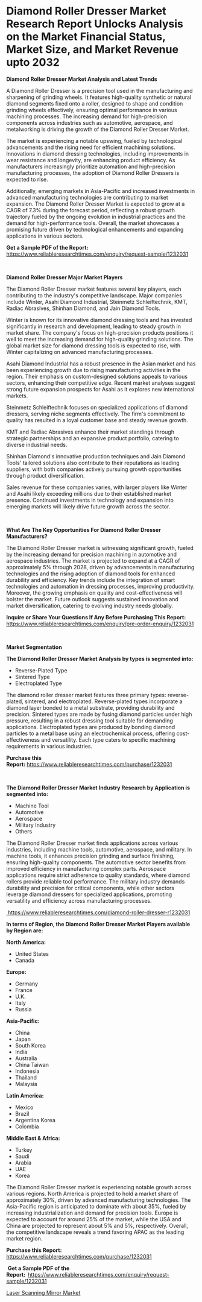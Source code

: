 <p><h1>Diamond Roller Dresser Market Research Report Unlocks Analysis on the Market Financial Status, Market Size, and Market Revenue upto 2032</h1></p><p><strong>Diamond Roller Dresser Market Analysis and Latest Trends</strong></p>
<p><p>A Diamond Roller Dresser is a precision tool used in the manufacturing and sharpening of grinding wheels. It features high-quality synthetic or natural diamond segments fixed onto a roller, designed to shape and condition grinding wheels effectively, ensuring optimal performance in various machining processes. The increasing demand for high-precision components across industries such as automotive, aerospace, and metalworking is driving the growth of the Diamond Roller Dresser Market.</p><p>The market is experiencing a notable upswing, fueled by technological advancements and the rising need for efficient machining solutions. Innovations in diamond dressing technologies, including improvements in wear resistance and longevity, are enhancing product efficiency. As manufacturers increasingly prioritize automation and high-precision manufacturing processes, the adoption of Diamond Roller Dressers is expected to rise.</p><p>Additionally, emerging markets in Asia-Pacific and increased investments in advanced manufacturing technologies are contributing to market expansion. The Diamond Roller Dresser Market is expected to grow at a CAGR of 7.3% during the forecast period, reflecting a robust growth trajectory fueled by the ongoing evolution in industrial practices and the demand for high-performance tools. Overall, the market showcases a promising future driven by technological enhancements and expanding applications in various sectors.</p></p>
<p><strong>Get a Sample PDF of the Report:&nbsp;</strong> <a href="https://www.reliableresearchtimes.com/enquiry/request-sample/1232031?utm_campaign=3167&utm_medium=2&utm_source=Github&utm_content=ia&utm_term=10042025&utm_id=diamond-roller-dresser">https://www.reliableresearchtimes.com/enquiry/request-sample/1232031</a></p>
<p>&nbsp;</p>
<p><strong>Diamond Roller Dresser Major Market Players</strong></p>
<p><p>The Diamond Roller Dresser market features several key players, each contributing to the industry's competitive landscape. Major companies include Winter, Asahi Diamond Industrial, Steinmetz Schleiftechnik, KMT, Radiac Abrasives, Shinhan Diamond, and Jain Diamond Tools. </p><p>Winter is known for its innovative diamond dressing tools and has invested significantly in research and development, leading to steady growth in market share. The company's focus on high-precision products positions it well to meet the increasing demand for high-quality grinding solutions. The global market size for diamond dressing tools is expected to rise, with Winter capitalizing on advanced manufacturing processes.</p><p>Asahi Diamond Industrial has a robust presence in the Asian market and has been experiencing growth due to rising manufacturing activities in the region. Their emphasis on custom-designed solutions appeals to various sectors, enhancing their competitive edge. Recent market analyses suggest strong future expansion prospects for Asahi as it explores new international markets.</p><p>Steinmetz Schleiftechnik focuses on specialized applications of diamond dressers, serving niche segments effectively. The firm's commitment to quality has resulted in a loyal customer base and steady revenue growth. </p><p>KMT and Radiac Abrasives enhance their market standings through strategic partnerships and an expansive product portfolio, catering to diverse industrial needs. </p><p>Shinhan Diamond's innovative production techniques and Jain Diamond Tools' tailored solutions also contribute to their reputations as leading suppliers, with both companies actively pursuing growth opportunities through product diversification.</p><p>Sales revenue for these companies varies, with larger players like Winter and Asahi likely exceeding millions due to their established market presence. Continued investments in technology and expansion into emerging markets will likely drive future growth across the sector.</p></p>
<p>&nbsp;</p>
<p><strong>What Are The Key Opportunities For Diamond Roller Dresser Manufacturers?</strong></p>
<p><p>The Diamond Roller Dresser market is witnessing significant growth, fueled by the increasing demand for precision machining in automotive and aerospace industries. The market is projected to expand at a CAGR of approximately 5% through 2028, driven by advancements in manufacturing technologies and the rising adoption of diamond tools for enhanced durability and efficiency. Key trends include the integration of smart technologies and automation in dressing processes, improving productivity. Moreover, the growing emphasis on quality and cost-effectiveness will bolster the market. Future outlook suggests sustained innovation and market diversification, catering to evolving industry needs globally.</p></p>
<p><strong>Inquire or Share Your Questions If Any Before Purchasing This Report:</strong> <a href="https://www.reliableresearchtimes.com/enquiry/pre-order-enquiry/1232031?utm_campaign=3167&utm_medium=2&utm_source=Github&utm_content=ia&utm_term=10042025&utm_id=diamond-roller-dresser">https://www.reliableresearchtimes.com/enquiry/pre-order-enquiry/1232031</a></p>
<p>&nbsp;</p>
<p><strong>Market Segmentation</strong></p>
<p><strong>The Diamond Roller Dresser Market Analysis by types is segmented into:</strong></p>
<p><ul><li>Reverse-Plated Type</li><li>Sintered Type</li><li>Electroplated Type</li></ul></p>
<p><p>The diamond roller dresser market features three primary types: reverse-plated, sintered, and electroplated. Reverse-plated types incorporate a diamond layer bonded to a metal substrate, providing durability and precision. Sintered types are made by fusing diamond particles under high pressure, resulting in a robust dressing tool suitable for demanding applications. Electroplated types are produced by bonding diamond particles to a metal base using an electrochemical process, offering cost-effectiveness and versatility. Each type caters to specific machining requirements in various industries.</p></p>
<p><strong>Purchase this Report:&nbsp;</strong><a href="https://www.reliableresearchtimes.com/purchase/1232031?utm_campaign=3167&utm_medium=2&utm_source=Github&utm_content=ia&utm_term=10042025&utm_id=diamond-roller-dresser">https://www.reliableresearchtimes.com/purchase/1232031</a></p>
<p>&nbsp;</p>
<p><strong>The Diamond Roller Dresser Market Industry Research by Application is segmented into:</strong></p>
<p><ul><li>Machine Tool</li><li>Automotive</li><li>Aerospace</li><li>Military Industry</li><li>Others</li></ul></p>
<p><p>The Diamond Roller Dresser market finds applications across various industries, including machine tools, automotive, aerospace, and military. In machine tools, it enhances precision grinding and surface finishing, ensuring high-quality components. The automotive sector benefits from improved efficiency in manufacturing complex parts. Aerospace applications require strict adherence to quality standards, where diamond rollers provide reliable tool performance. The military industry demands durability and precision for critical components, while other sectors leverage diamond dressers for specialized applications, promoting versatility and efficiency across manufacturing processes.</p></p>
<p><a href="https://www.reliableresearchtimes.com/diamond-roller-dresser-r1232031?utm_campaign=3167&utm_medium=2&utm_source=Github&utm_content=ia&utm_term=10042025&utm_id=diamond-roller-dresser">&nbsp;https://www.reliableresearchtimes.com/diamond-roller-dresser-r1232031</a></p>
<p><strong>In terms of Region, the Diamond Roller Dresser Market Players available by Region are:</strong></p>
<p>
    <p> <strong> North America: </strong>
        <ul>
            <li>United States</li>
            <li>Canada</li>
        </ul>
        </p> 
    <p> <strong> Europe: </strong>
        <ul>
            <li>Germany</li>
            <li>France</li>
            <li>U.K.</li>
            <li>Italy</li>
            <li>Russia</li>
        </ul>
        </p> 
    <p> <strong> Asia-Pacific: </strong>
        <ul>
            <li>China</li>
            <li>Japan</li>
            <li>South Korea</li>
            <li>India</li>
            <li>Australia</li>
            <li>China Taiwan</li>
            <li>Indonesia</li>
            <li>Thailand</li>
            <li>Malaysia</li>
        </ul>
        </p> 
    <p> <strong> Latin America: </strong>
        <ul>
            <li>Mexico</li>
            <li>Brazil</li>
            <li>Argentina Korea</li>
            <li>Colombia</li>
        </ul>
        </p> 
    <p> <strong> Middle East & Africa: </strong>
        <ul>
            <li>Turkey</li>
            <li>Saudi</li>
            <li>Arabia</li>
            <li>UAE</li>
            <li>Korea</li>
        </ul>
    </p>
    </p>
<p><p>The Diamond Roller Dresser market is experiencing notable growth across various regions. North America is projected to hold a market share of approximately 30%, driven by advanced manufacturing technologies. The Asia-Pacific region is anticipated to dominate with about 35%, fueled by increasing industrialization and demand for precision tools. Europe is expected to account for around 25% of the market, while the USA and China are projected to represent about 5% and 5%, respectively. Overall, the competitive landscape reveals a trend favoring APAC as the leading market region.</p></p>
<p><strong>Purchase this Report: </strong><a href="https://www.reliableresearchtimes.com/purchase/1232031?utm_campaign=3167&utm_medium=2&utm_source=Github&utm_content=ia&utm_term=10042025&utm_id=diamond-roller-dresser">https://www.reliableresearchtimes.com/purchase/1232031</a></p>
<p>&nbsp;<strong>Get a Sample PDF of the Report:&nbsp;&nbsp;</strong><a href="https://www.reliableresearchtimes.com/enquiry/request-sample/1232031?utm_campaign=3167&utm_medium=2&utm_source=Github&utm_content=ia&utm_term=10042025&utm_id=diamond-roller-dresser">https://www.reliableresearchtimes.com/enquiry/request-sample/1232031</a></p>
<p><strong></strong></p>
<p><p><a href="https://github.com/tyreinhssan/Market-Research-Report-List-1/blob/main/laser-scanning-mirror-market.md?utm_campaign=3167&utm_medium=2&utm_source=Github&utm_content=ia&utm_term=10042025&utm_id=diamond-roller-dresser">Laser Scanning Mirror Market</a></p></p>